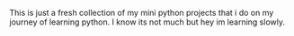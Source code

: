 This is just a fresh collection of my mini python projects that i do on my journey of learning python. I know its not much but hey im learning slowly. 
